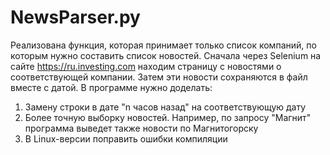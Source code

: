 # NewsParser.py

Реализована функция, которая принимает только список компаний, по которым нужно составить список новостей. 
Сначала через Selenium на сайте https://ru.investing.com находим страницу с новостями о соответствующей компании.
Затем эти новости сохраняются в файл вместе с датой. В программе нужно доделать:
1) Замену строки в дате "n часов назад" на соответствующую дату
2) Более точную выборку новостей. Например, по запросу "Магнит" программа выведет также новости по Магнитогорску
3) В Linux-версии поправить ошибки компиляции
